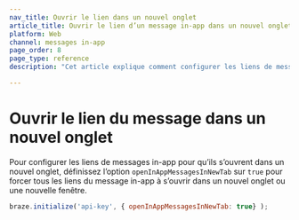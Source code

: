 ```yaml
---
nav_title: Ouvrir le lien dans un nouvel onglet
article_title: Ouvrir le lien d’un message in-app dans un nouvel onglet pour le Web
platform: Web
channel: messages in-app
page_order: 8
page_type: reference
description: "Cet article explique comment configurer les liens de messages in-app pour qu’ils s’ouvrent dans un nouvel onglet de votre application Web."

---
```


# Ouvrir le lien du message dans un nouvel onglet

Pour configurer les liens de messages in-app pour qu’ils s’ouvrent dans un nouvel onglet, définissez l’option `openInAppMessagesInNewTab` sur `true` pour forcer tous les liens du message in-app à s’ouvrir dans un nouvel onglet ou une nouvelle fenêtre.

```javascript
braze.initialize('api-key', { openInAppMessagesInNewTab: true} );
```
